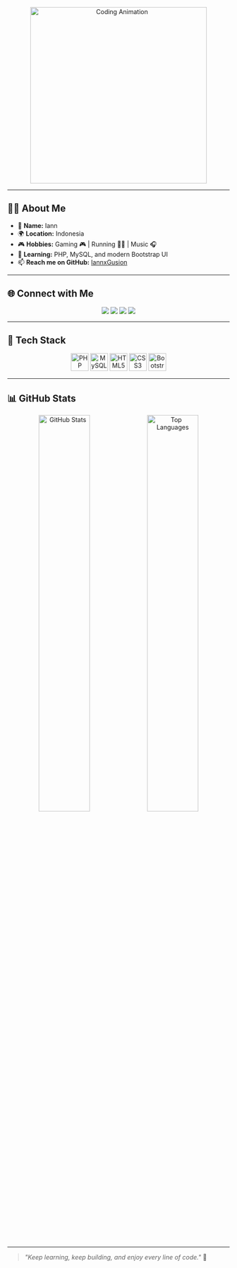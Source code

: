 
</h1>

<p align="center">
  <img src="https://media.giphy.com/media/qgQUggAC3Pfv687qPC/giphy.gif" width="400" alt="Coding Animation" />
</p>

---

## 👨‍💻 About Me

- 👦 **Name:** Iann  
- 🌍 **Location:** Indonesia  
- 🎮 **Hobbies:** Gaming 🎮 | Running 🏃‍♂️ | Music 🎧  
- 📘 **Learning:** PHP, MySQL, and modern Bootstrap UI  
- 📫 **Reach me on GitHub:** [IannxGusion](https://github.com/IannxGusion)

---

## 🌐 Connect with Me

<p align="center">
  <a href="https://www.tiktok.com/@yourusername" target="_blank">
  <img src="https://img.shields.io/badge/TikTok-000000?style=for-the-badge&logo=tiktok&logoColor=white" /></a>
  <a href="https://instagram.com/ranztsu_" target="_blank"><img src="https://img.shields.io/badge/Instagram-E4405F?style=for-the-badge&logo=instagram&logoColor=white" /></a>
  <a href="https://www.youtube.com/c/iann%20tv" target="_blank"><img src="https://img.shields.io/badge/YouTube-FF0000?style=for-the-badge&logo=youtube&logoColor=white" /></a>
  <a href="https://discord.gg/iann_gusion" target="_blank"><img src="https://img.shields.io/badge/Discord-5865F2?style=for-the-badge&logo=discord&logoColor=white" /></a>
</p>

---

## 🧰 Tech Stack

<p align="center">
  <img src="https://cdn.jsdelivr.net/gh/devicons/devicon/icons/php/php-original.svg" alt="PHP" width="40" height="40"/>
  <img src="https://cdn.jsdelivr.net/gh/devicons/devicon/icons/mysql/mysql-original-wordmark.svg" alt="MySQL" width="40" height="40"/>
  <img src="https://cdn.jsdelivr.net/gh/devicons/devicon/icons/html5/html5-original-wordmark.svg" alt="HTML5" width="40" height="40"/>
  <img src="https://cdn.jsdelivr.net/gh/devicons/devicon/icons/css3/css3-original-wordmark.svg" alt="CSS3" width="40" height="40"/>
  <img src="https://cdn.jsdelivr.net/gh/devicons/devicon/icons/bootstrap/bootstrap-plain-wordmark.svg" alt="Bootstrap" width="40" height="40"/>
</p>

---

## 📊 GitHub Stats

<p align="center">
  <img width="48%" src="https://github-readme-stats.vercel.app/api?username=IannxGusion&show_icons=true&theme=tokyonight" alt="GitHub Stats" />
  <img width="48%" src="https://github-readme-stats.vercel.app/api/top-langs?username=IannxGusion&layout=compact&theme=tokyonight" alt="Top Languages" />
</p>

---

> _"Keep learning, keep building, and enjoy every line of code."_ 🚀
